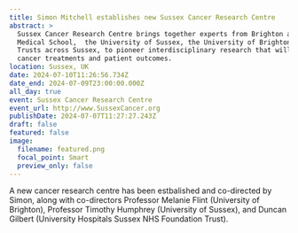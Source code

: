 ```yaml
---
title: Simon Mitchell establishes new Sussex Cancer Research Centre
abstract: >
  Sussex Cancer Research Centre brings together experts from Brighton and Sussex
  Medical School,  the University of Sussex, the University of Brighton, and NHS
  Trusts across Sussex, to pioneer interdisciplinary research that will improve
  cancer treatments and patient outcomes.
location: Sussex, UK
date: 2024-07-10T11:26:56.734Z
date_end: 2024-07-09T23:00:00.000Z
all_day: true
event: Sussex Cancer Research Centre
event_url: http://www.SussexCancer.org
publishDate: 2024-07-07T11:27:27.243Z
draft: false
featured: false
image:
  filename: featured.png
  focal_point: Smart
  preview_only: false
---
```

A new cancer research centre has been estbalished and co-directed by Simon, along with co-directors Professor Melanie Flint (University of Brighton), Professor Timothy Humphrey (University of Sussex), and Duncan Gilbert (University Hospitals Sussex NHS Foundation Trust).